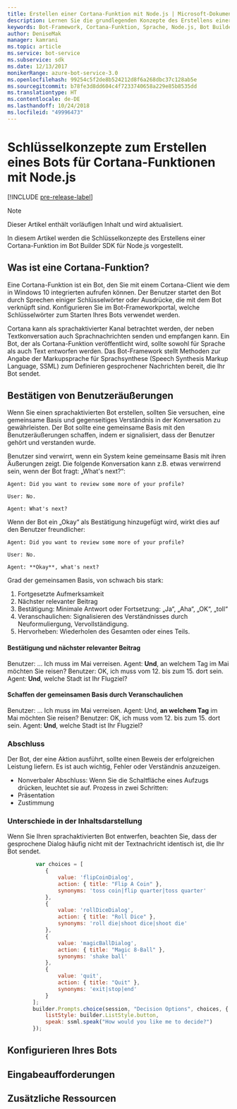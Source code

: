 ```yaml
---
title: Erstellen einer Cortana-Funktion mit Node.js | Microsoft-Dokumentation
description: Lernen Sie die grundlegenden Konzepte des Erstellens einer Cortana-Funktion im Bot Builder SDK für Node.js kennen.
keywords: Bot-Framework, Cortana-Funktion, Sprache, Node.js, Bot Builder, SDK, Schlüsselkonzepte, Kernkonzepte
author: DeniseMak
manager: kamrani
ms.topic: article
ms.service: bot-service
ms.subservice: sdk
ms.date: 12/13/2017
monikerRange: azure-bot-service-3.0
ms.openlocfilehash: 99254c5f2de8b524212d8f6a268dbc37c128ab5e
ms.sourcegitcommit: b78fe3d8dd604c4f7233740658a229e85b8535dd
ms.translationtype: HT
ms.contentlocale: de-DE
ms.lasthandoff: 10/24/2018
ms.locfileid: "49996473"
---
```

# <a name="key-concepts-for-building-a-bot-for-cortana-skills-using-nodejs"></a>Schlüsselkonzepte zum Erstellen eines Bots für Cortana-Funktionen mit Node.js
 
[!INCLUDE [pre-release-label](../includes/pre-release-label-v3.md)]

> [!NOTE]
> Dieser Artikel enthält vorläufigen Inhalt und wird aktualisiert.

In diesem Artikel werden die Schlüsselkonzepte des Erstellens einer Cortana-Funktion im Bot Builder SDK für Node.js vorgestellt. 

## <a name="what-is-a-cortana-skill"></a>Was ist eine Cortana-Funktion?
Eine Cortana-Funktion ist ein Bot, den Sie mit einem Cortana-Client wie dem in Windows 10 integrierten aufrufen können. Der Benutzer startet den Bot durch Sprechen einiger Schlüsselwörter oder Ausdrücke, die mit dem Bot verknüpft sind. Konfigurieren Sie im Bot-Frameworkportal, welche Schlüsselwörter zum Starten Ihres Bots verwendet werden. 

Cortana kann als sprachaktivierter Kanal betrachtet werden, der neben Textkonversation auch Sprachnachrichten senden und empfangen kann. Ein Bot, der als Cortana-Funktion veröffentlicht wird, sollte sowohl für Sprache als auch Text entworfen werden. Das Bot-Framework stellt Methoden zur Angabe der Markupsprache für Sprachsynthese (Speech Synthesis Markup Language, SSML) zum Definieren gesprochener Nachrichten bereit, die Ihr Bot sendet.

## <a name="acknowledge-user-utterances"></a>Bestätigen von Benutzeräußerungen 

<!-- Establishing conversational understanding -->
<!-- Placeholder: In this section, describe how you have to write your speech to sound natural -->


Wenn Sie einen sprachaktivierten Bot erstellen, sollten Sie versuchen, eine gemeinsame Basis und gegenseitiges Verständnis in der Konversation zu gewährleisten. Der Bot sollte eine gemeinsame Basis mit den Benutzeräußerungen schaffen, indem er signalisiert, dass der Benutzer gehört und verstanden wurde.

Benutzer sind verwirrt, wenn ein System keine gemeinsame Basis mit ihren Äußerungen zeigt. Die folgende Konversation kann z.B. etwas verwirrend sein, wenn der Bot fragt: „What's next?“:

```
Agent: Did you want to review some more of your profile?

User: No.

Agent: What's next?
```

Wenn der Bot ein „Okay“ als Bestätigung hinzugefügt wird, wirkt dies auf den Benutzer freundlicher:

```
Agent: Did you want to review some more of your profile?

User: No.

Agent: **Okay**, what's next?
```


Grad der gemeinsamen Basis, von schwach bis stark:
1. Fortgesetzte Aufmerksamkeit
2. Nächster relevanter Beitrag
3. Bestätigung: Minimale Antwort oder Fortsetzung: „Ja“, „Aha“, „OK“, „toll“
4. Veranschaulichen: Signalisieren des Verständnisses durch Neuformuliergung, Vervollständigung.
5. Hervorheben: Wiederholen des Gesamten oder eines Teils.

#### <a name="acknowledgement-and-next-relevant-contribution"></a>Bestätigung und nächster relevanter Beitrag
Benutzer: ... Ich muss im Mai verreisen.
Agent: **Und**, an welchem Tag im Mai möchten Sie reisen?
Benutzer: OK, ich muss vom 12. bis zum 15. dort sein.
Agent: **Und**, welche Stadt ist Ihr Flugziel?

#### <a name="grounding-by-demonstration"></a>Schaffen der gemeinsamen Basis durch Veranschaulichen
Benutzer: ... Ich muss im Mai verreisen.
Agent: Und, **an welchem Tag** im Mai möchten Sie reisen?
Benutzer: OK, ich muss vom 12. bis zum 15. dort sein.
Agent: **Und**, welche Stadt ist Ihr Flugziel?


### <a name="closure"></a>Abschluss

Der Bot, der eine Aktion ausführt, sollte einen Beweis der erfolgreichen Leistung liefern.
Es ist auch wichtig, Fehler oder Verständnis anzuzeigen. 
* Nonverbaler Abschluss: Wenn Sie die Schaltfläche eines Aufzugs drücken, leuchtet sie auf.
Prozess in zwei Schritten:
* Präsentation 
* Zustimmung


### <a name="differences-in-content-presentation"></a>Unterschiede in der Inhaltsdarstellung
Wenn Sie Ihren sprachaktivierten Bot entwerfen, beachten Sie, dass der gesprochene Dialog häufig nicht mit der Textnachricht identisch ist, die Ihr Bot sendet.
<!-- If there are differences in what the bot will say, in the text vs the speak fields of a prompt or in a waterfall, for example, discuss them here.

## Speech

You bot uses the **session.say** method to speak to the user. The speak method has three overloads:
* If you pass only one parameter to **session.say**, it can be a text parameter.
* If you pass two parameters to **session.say**, it can take text and SSML.
* If you pass three parameters, the third parameter takes an options structure that specifies all the options you can pass to build an **IMessage** object.

```javascript
var bot = new builder.UniversalBot(connector, function (session) {
    session.say("Hello... I'm a decision making bot.'.", 
        ssml.speak("Hello. I can help you answer all of life's tough questions."));
    session.replaceDialog('rootMenu');
});

```
## Speech in messages

The **IMessage** object provides a **speak** property for SSML. It can be used to play a .wav file.

The **inputHint** property helps indicate to Cortana whether your bot is expecting input. If you're using a built-in prompt, this value is automatically set to the default of **expectingInput**.

The **inputHint** property can take the following values: 
* **expectingInput**: Indicates that the bot is actively expecting a response from the user. Cortana listens for the user to speak into the microphone.
* **acceptingInput**: Indicates that the bot is passively ready for input but is not waiting on a response. Cortana accepts input from the user if the user holds down the microphone button.
* **ignoringInput**: Cortana is ignoring input. Your bot may send this hint if it is actively processing a request and will ignore input from users until the request is complete.

Prompts can take a `speak:` or `retrySpeak` option.

```javascript
        builder.Prompts.choice(session, "Decision Options", choices, {
            listStyle: builder.ListStyle.button,
            speak: ssml.speak("How would you like me to decide?")
        });
```

Prompts.number has *ordinal support*, meaning that you can say "the last", "the first", "the next-to-last" to choose an item in a list.




## Using synonyms

<!-- Axl Rose example -->     
```javascript   
         var choices = [
            { 
                value: 'flipCoinDialog',
                action: { title: "Flip A Coin" },
                synonyms: 'toss coin|flip quarter|toss quarter'
            },
            {
                value: 'rollDiceDialog',
                action: { title: "Roll Dice" },
                synonyms: 'roll die|shoot dice|shoot die'
            },
            {
                value: 'magicBallDialog',
                action: { title: "Magic 8-Ball" },
                synonyms: 'shake ball'
            },
            {
                value: 'quit',
                action: { title: "Quit" },
                synonyms: 'exit|stop|end'
            }
        ];
        builder.Prompts.choice(session, "Decision Options", choices, {
            listStyle: builder.ListStyle.button,
            speak: ssml.speak("How would you like me to decide?")
        });
```


## <a name="configuring-your-bot"></a>Konfigurieren Ihres Bots

## <a name="prompts"></a>Eingabeaufforderungen


## <a name="additional-resources"></a>Zusätzliche Ressourcen

[CortanaGetstarted]: /cortana/getstarted
[SSMLRef]: https://msdn.microsoft.com/en-us/library/hh378377(v=office.14).aspx
